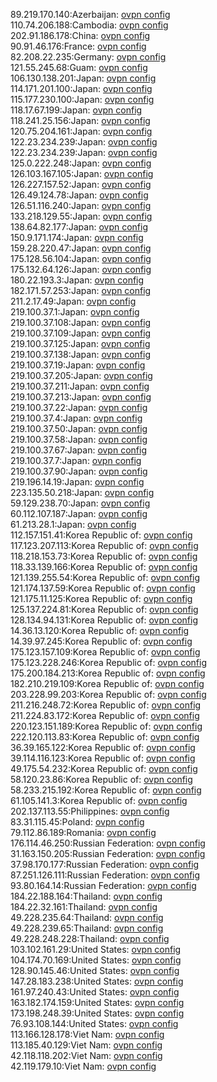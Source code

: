 89.219.170.140:Azerbaijan: [ovpn config](vpn/89_219_170_140.ovpn)  
110.74.206.188:Cambodia: [ovpn config](vpn/110_74_206_188.ovpn)  
202.91.186.178:China: [ovpn config](vpn/202_91_186_178.ovpn)  
90.91.46.176:France: [ovpn config](vpn/90_91_46_176.ovpn)  
82.208.22.235:Germany: [ovpn config](vpn/82_208_22_235.ovpn)  
121.55.245.68:Guam: [ovpn config](vpn/121_55_245_68.ovpn)  
106.130.138.201:Japan: [ovpn config](vpn/106_130_138_201.ovpn)  
114.171.201.100:Japan: [ovpn config](vpn/114_171_201_100.ovpn)  
115.177.230.100:Japan: [ovpn config](vpn/115_177_230_100.ovpn)  
118.17.67.199:Japan: [ovpn config](vpn/118_17_67_199.ovpn)  
118.241.25.156:Japan: [ovpn config](vpn/118_241_25_156.ovpn)  
120.75.204.161:Japan: [ovpn config](vpn/120_75_204_161.ovpn)  
122.23.234.239:Japan: [ovpn config](vpn/122_23_234_239.ovpn)  
122.23.234.239:Japan: [ovpn config](vpn/122_23_234_239.ovpn)  
125.0.222.248:Japan: [ovpn config](vpn/125_0_222_248.ovpn)  
126.103.167.105:Japan: [ovpn config](vpn/126_103_167_105.ovpn)  
126.227.157.52:Japan: [ovpn config](vpn/126_227_157_52.ovpn)  
126.49.124.78:Japan: [ovpn config](vpn/126_49_124_78.ovpn)  
126.51.116.240:Japan: [ovpn config](vpn/126_51_116_240.ovpn)  
133.218.129.55:Japan: [ovpn config](vpn/133_218_129_55.ovpn)  
138.64.82.177:Japan: [ovpn config](vpn/138_64_82_177.ovpn)  
150.9.171.174:Japan: [ovpn config](vpn/150_9_171_174.ovpn)  
159.28.220.47:Japan: [ovpn config](vpn/159_28_220_47.ovpn)  
175.128.56.104:Japan: [ovpn config](vpn/175_128_56_104.ovpn)  
175.132.64.126:Japan: [ovpn config](vpn/175_132_64_126.ovpn)  
180.22.193.3:Japan: [ovpn config](vpn/180_22_193_3.ovpn)  
182.171.57.253:Japan: [ovpn config](vpn/182_171_57_253.ovpn)  
211.2.17.49:Japan: [ovpn config](vpn/211_2_17_49.ovpn)  
219.100.37.1:Japan: [ovpn config](vpn/219_100_37_1.ovpn)  
219.100.37.108:Japan: [ovpn config](vpn/219_100_37_108.ovpn)  
219.100.37.109:Japan: [ovpn config](vpn/219_100_37_109.ovpn)  
219.100.37.125:Japan: [ovpn config](vpn/219_100_37_125.ovpn)  
219.100.37.138:Japan: [ovpn config](vpn/219_100_37_138.ovpn)  
219.100.37.19:Japan: [ovpn config](vpn/219_100_37_19.ovpn)  
219.100.37.205:Japan: [ovpn config](vpn/219_100_37_205.ovpn)  
219.100.37.211:Japan: [ovpn config](vpn/219_100_37_211.ovpn)  
219.100.37.213:Japan: [ovpn config](vpn/219_100_37_213.ovpn)  
219.100.37.22:Japan: [ovpn config](vpn/219_100_37_22.ovpn)  
219.100.37.4:Japan: [ovpn config](vpn/219_100_37_4.ovpn)  
219.100.37.50:Japan: [ovpn config](vpn/219_100_37_50.ovpn)  
219.100.37.58:Japan: [ovpn config](vpn/219_100_37_58.ovpn)  
219.100.37.67:Japan: [ovpn config](vpn/219_100_37_67.ovpn)  
219.100.37.7:Japan: [ovpn config](vpn/219_100_37_7.ovpn)  
219.100.37.90:Japan: [ovpn config](vpn/219_100_37_90.ovpn)  
219.196.14.19:Japan: [ovpn config](vpn/219_196_14_19.ovpn)  
223.135.50.218:Japan: [ovpn config](vpn/223_135_50_218.ovpn)  
59.129.238.70:Japan: [ovpn config](vpn/59_129_238_70.ovpn)  
60.112.107.187:Japan: [ovpn config](vpn/60_112_107_187.ovpn)  
61.213.28.1:Japan: [ovpn config](vpn/61_213_28_1.ovpn)  
112.157.151.41:Korea Republic of: [ovpn config](vpn/112_157_151_41.ovpn)  
117.123.207.113:Korea Republic of: [ovpn config](vpn/117_123_207_113.ovpn)  
118.218.153.73:Korea Republic of: [ovpn config](vpn/118_218_153_73.ovpn)  
118.33.139.166:Korea Republic of: [ovpn config](vpn/118_33_139_166.ovpn)  
121.139.255.54:Korea Republic of: [ovpn config](vpn/121_139_255_54.ovpn)  
121.174.137.59:Korea Republic of: [ovpn config](vpn/121_174_137_59.ovpn)  
121.175.11.125:Korea Republic of: [ovpn config](vpn/121_175_11_125.ovpn)  
125.137.224.81:Korea Republic of: [ovpn config](vpn/125_137_224_81.ovpn)  
128.134.94.131:Korea Republic of: [ovpn config](vpn/128_134_94_131.ovpn)  
14.36.13.120:Korea Republic of: [ovpn config](vpn/14_36_13_120.ovpn)  
14.39.97.245:Korea Republic of: [ovpn config](vpn/14_39_97_245.ovpn)  
175.123.157.109:Korea Republic of: [ovpn config](vpn/175_123_157_109.ovpn)  
175.123.228.246:Korea Republic of: [ovpn config](vpn/175_123_228_246.ovpn)  
175.200.184.213:Korea Republic of: [ovpn config](vpn/175_200_184_213.ovpn)  
182.210.219.109:Korea Republic of: [ovpn config](vpn/182_210_219_109.ovpn)  
203.228.99.203:Korea Republic of: [ovpn config](vpn/203_228_99_203.ovpn)  
211.216.248.72:Korea Republic of: [ovpn config](vpn/211_216_248_72.ovpn)  
211.224.83.172:Korea Republic of: [ovpn config](vpn/211_224_83_172.ovpn)  
220.123.151.189:Korea Republic of: [ovpn config](vpn/220_123_151_189.ovpn)  
222.120.113.83:Korea Republic of: [ovpn config](vpn/222_120_113_83.ovpn)  
36.39.165.122:Korea Republic of: [ovpn config](vpn/36_39_165_122.ovpn)  
39.114.116.123:Korea Republic of: [ovpn config](vpn/39_114_116_123.ovpn)  
49.175.54.232:Korea Republic of: [ovpn config](vpn/49_175_54_232.ovpn)  
58.120.23.86:Korea Republic of: [ovpn config](vpn/58_120_23_86.ovpn)  
58.233.215.192:Korea Republic of: [ovpn config](vpn/58_233_215_192.ovpn)  
61.105.141.3:Korea Republic of: [ovpn config](vpn/61_105_141_3.ovpn)  
202.137.113.55:Philippines: [ovpn config](vpn/202_137_113_55.ovpn)  
83.31.115.45:Poland: [ovpn config](vpn/83_31_115_45.ovpn)  
79.112.86.189:Romania: [ovpn config](vpn/79_112_86_189.ovpn)  
176.114.46.250:Russian Federation: [ovpn config](vpn/176_114_46_250.ovpn)  
31.163.150.205:Russian Federation: [ovpn config](vpn/31_163_150_205.ovpn)  
37.98.170.177:Russian Federation: [ovpn config](vpn/37_98_170_177.ovpn)  
87.251.126.111:Russian Federation: [ovpn config](vpn/87_251_126_111.ovpn)  
93.80.164.14:Russian Federation: [ovpn config](vpn/93_80_164_14.ovpn)  
184.22.188.164:Thailand: [ovpn config](vpn/184_22_188_164.ovpn)  
184.22.32.161:Thailand: [ovpn config](vpn/184_22_32_161.ovpn)  
49.228.235.64:Thailand: [ovpn config](vpn/49_228_235_64.ovpn)  
49.228.239.65:Thailand: [ovpn config](vpn/49_228_239_65.ovpn)  
49.228.248.228:Thailand: [ovpn config](vpn/49_228_248_228.ovpn)  
103.102.161.29:United States: [ovpn config](vpn/103_102_161_29.ovpn)  
104.174.70.169:United States: [ovpn config](vpn/104_174_70_169.ovpn)  
128.90.145.46:United States: [ovpn config](vpn/128_90_145_46.ovpn)  
147.28.183.238:United States: [ovpn config](vpn/147_28_183_238.ovpn)  
161.97.240.43:United States: [ovpn config](vpn/161_97_240_43.ovpn)  
163.182.174.159:United States: [ovpn config](vpn/163_182_174_159.ovpn)  
173.198.248.39:United States: [ovpn config](vpn/173_198_248_39.ovpn)  
76.93.108.144:United States: [ovpn config](vpn/76_93_108_144.ovpn)  
113.166.128.178:Viet Nam: [ovpn config](vpn/113_166_128_178.ovpn)  
113.185.40.129:Viet Nam: [ovpn config](vpn/113_185_40_129.ovpn)  
42.118.118.202:Viet Nam: [ovpn config](vpn/42_118_118_202.ovpn)  
42.119.179.10:Viet Nam: [ovpn config](vpn/42_119_179_10.ovpn)  
